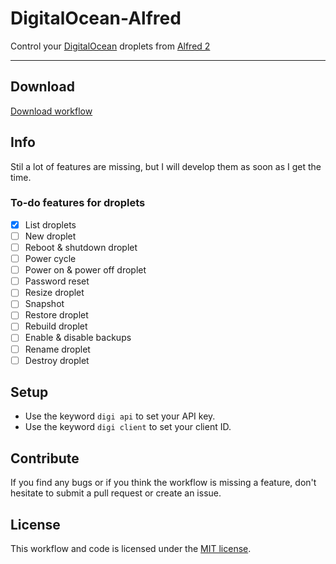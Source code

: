 DigitalOcean-Alfred
==================

Control your [DigitalOcean](https://www.digitalocean.com/?refcode=ec5a20742437) droplets from [Alfred 2](http://www.alfredapp.com/)

------

## Download

[Download workflow](https://github.com/Fogh/DigitalOcean-Alfred/raw/master/DigitalOcean.alfredworkflow)

## Info

Stil a lot of features are missing, but I will develop them as soon as I get the time. 

### To-do features for droplets

- [x] List droplets
- [ ] New droplet
- [ ] Reboot & shutdown droplet
- [ ] Power cycle
- [ ] Power on & power off droplet
- [ ] Password reset
- [ ] Resize droplet
- [ ] Snapshot
- [ ] Restore droplet
- [ ] Rebuild droplet
- [ ] Enable & disable backups
- [ ] Rename droplet
- [ ] Destroy droplet

## Setup

* Use the keyword `digi api` to set your API key.
* Use the keyword `digi client` to set your client ID.

## Contribute

If you find any bugs or if you think the workflow is missing a feature, don't hesitate to submit a pull request or create an issue.

## License

This workflow and code is licensed under the [MIT license](http://opensource.org/licenses/MIT).
